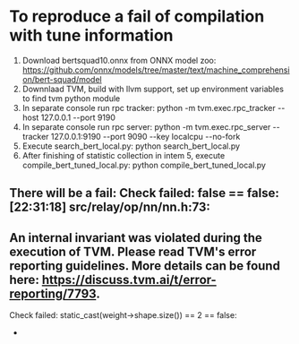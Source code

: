 # To reproduce a fail of compilation with tune information
1. Download bertsquad10.onnx from ONNX model zoo: https://github.com/onnx/models/tree/master/text/machine_comprehension/bert-squad/model
2. Downnlaad TVM, build with llvm support, set up environment variables to find tvm python module 
3. In separate console run rpc tracker: python -m tvm.exec.rpc_tracker --host 127.0.0.1 --port 9190
4. In separate console run rpc server: python -m tvm.exec.rpc_server --tracker 127.0.0.1:9190 --port 9090 --key localcpu --no-fork
5. Execute search_bert_local.py: python search_bert_local.py
6. After finishing of statistic collection in intem 5, execute compile_bert_tuned_local.py: python compile_bert_tuned_local.py

There will be a fail:
  Check failed: false == false: [22:31:18] src/relay/op/nn/nn.h:73: 
---------------------------------------------------------------
An internal invariant was violated during the execution of TVM.
Please read TVM's error reporting guidelines.
More details can be found here: https://discuss.tvm.ai/t/error-reporting/7793.
---------------------------------------------------------------
  Check failed: static_cast<int>(weight->shape.size()) == 2 == false: 

 
- 
